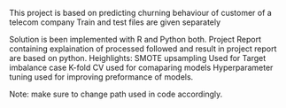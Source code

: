 This project is based on predicting churning behaviour of customer of a telecom company
Train and test files are given separately

Solution is been implemented with R and Python both.
Project Report containing explaination of processed followed and result in project report are based on python.
Heighlights: SMOTE upsampling Used for Target imbalance case
             K-fold CV used for comaparing models
             Hyperparameter tuning used for improving preformance of models.

Note: make sure to change path used in code accordingly.
